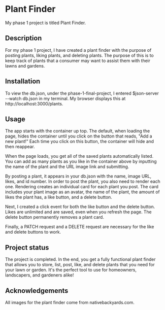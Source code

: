 # Plant Finder
My phase 1 project is titled Plant Finder.

## Description
For my phase 1 project, I have created a plant finder with the purpose of posting plants, liking plants, and deleting plants. The purpose of this is to keep track of plants that a consumer may want to assist them with their lawns and gardens.

## Installation
To view the db.json, under the phase-1-final-project, I entered $json-server --watch db.json in my terminal. My browser displays this at http://localhost:3000/plants.

## Usage
The app starts with the container up top. The default, when loading the page, hides the container until you click on the button that reads, "Add a new plant!" Each time you click on this button, the container will hide and then reappear.

When the page loads, you get all of the saved plants automatically listed. You can add as many plants as you like in the container above by inputting the name of the plant and the URL image link and submitting.

By posting a plant, it appears in your db.json with the name, image URL, likes, and id number. In order to post the plant, you also need to render each one. Rendering creates an individual card for each plant you post. The card includes your plant image as an avatar, the name of the plant, the amount of likes the plant has, a like button, and a delete button.

Next, I created a click event for both the like button and the delete button. Likes are unlimited and are saved, even when you refresh the page. The delete button permanently removes a plant card.

Finally, a PATCH request and a DELETE request are necessary for the like and delete buttons to work.

## Project status
The project is completed. In the end, you get a fully functional plant finder that allows you to store, list, post, like, and delete plants that you need for your lawn or garden. It's the perfect tool to use for homeowners, landscapers, and gardeners alike!

## Acknowledgements
All images for the plant finder come from nativebackyards.com.
